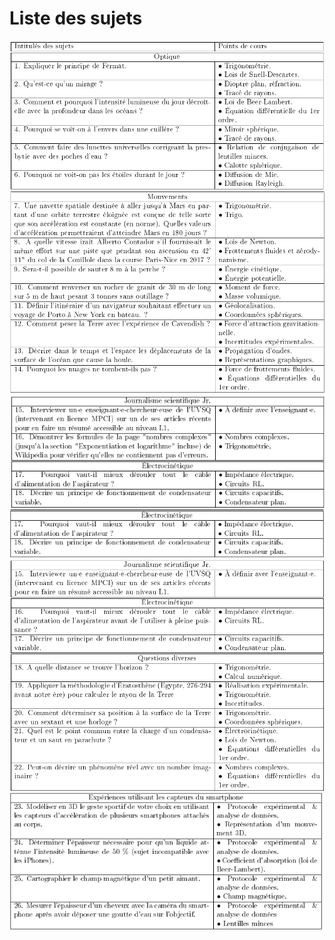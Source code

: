 Liste des sujets
================

![fishy](./sujets_optique.png)
![fishy](./sujets_meca.png)
![fishy](./sujets_journaliste.png)
![fishy](./sujets_electrocinetique.png)
![fishy](./sujets_divers.png)
![fishy](./sujets_smartphones.png)
